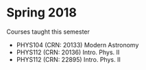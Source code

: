 # Spring 2018

Courses taught this semester

* PHYS104 (CRN: 20133) Modern Astronomy
* PHYS112 (CRN: 20136) Intro. Phys. II
* PHYS112 (CRN: 22895) Intro. Phys. II
